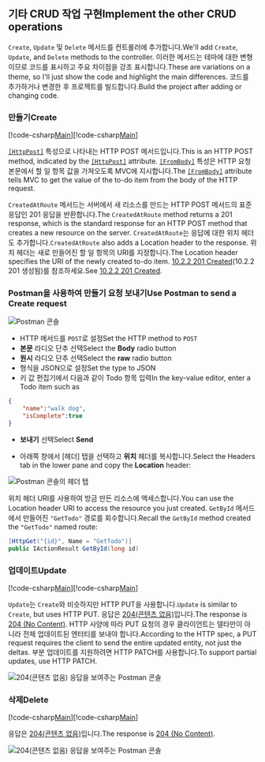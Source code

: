 ## <a name="implement-the-other-crud-operations"></a><span data-ttu-id="25117-101">기타 CRUD 작업 구현</span><span class="sxs-lookup"><span data-stu-id="25117-101">Implement the other CRUD operations</span></span>

<span data-ttu-id="25117-102">`Create`, `Update` 및 `Delete` 메서드를 컨트롤러에 추가합니다.</span><span class="sxs-lookup"><span data-stu-id="25117-102">We'll add `Create`, `Update`, and `Delete` methods to the controller.</span></span> <span data-ttu-id="25117-103">이러한 메서드는 테마에 대한 변형이므로 코드를 표시하고 주요 차이점을 강조 표시합니다.</span><span class="sxs-lookup"><span data-stu-id="25117-103">These are variations on a theme, so I'll just show the code and highlight the main differences.</span></span> <span data-ttu-id="25117-104">코드를 추가하거나 변경한 후 프로젝트를 빌드합니다.</span><span class="sxs-lookup"><span data-stu-id="25117-104">Build the project after adding or changing code.</span></span>

### <a name="create"></a><span data-ttu-id="25117-105">만들기</span><span class="sxs-lookup"><span data-stu-id="25117-105">Create</span></span>

<span data-ttu-id="25117-106">[!code-csharp[Main](../../tutorials/first-web-api/sample/TodoApi/Controllers/TodoController.cs?name=snippet_Create)]</span><span class="sxs-lookup"><span data-stu-id="25117-106">[!code-csharp[Main](../../tutorials/first-web-api/sample/TodoApi/Controllers/TodoController.cs?name=snippet_Create)]</span></span>

<span data-ttu-id="25117-107">[`[HttpPost]`](https://docs.microsoft.com/aspnet/core/api) 특성으로 나타내는 HTTP POST 메서드입니다.</span><span class="sxs-lookup"><span data-stu-id="25117-107">This is an HTTP POST method, indicated by the [`[HttpPost]`](https://docs.microsoft.com/aspnet/core/api) attribute.</span></span> <span data-ttu-id="25117-108">[`[FromBody]`](https://docs.microsoft.com/aspnet/core/api) 특성은 HTTP 요청 본문에서 할 일 항목 값을 가져오도록 MVC에 지시합니다.</span><span class="sxs-lookup"><span data-stu-id="25117-108">The [`[FromBody]`](https://docs.microsoft.com/aspnet/core/api) attribute tells MVC to get the value of the to-do item from the body of the HTTP request.</span></span>

<span data-ttu-id="25117-109">`CreatedAtRoute` 메서드는 서버에서 새 리소스를 만드는 HTTP POST 메서드의 표준 응답인 201 응답을 반환합니다.</span><span class="sxs-lookup"><span data-stu-id="25117-109">The `CreatedAtRoute` method returns a 201 response, which is the standard response for an HTTP POST method that creates a new resource on the server.</span></span> <span data-ttu-id="25117-110">`CreatedAtRoute`는 응답에 대한 위치 헤더도 추가합니다.</span><span class="sxs-lookup"><span data-stu-id="25117-110">`CreatedAtRoute` also adds a Location header to the response.</span></span> <span data-ttu-id="25117-111">위치 헤더는 새로 만들어진 할 일 항목의 URI를 지정합니다.</span><span class="sxs-lookup"><span data-stu-id="25117-111">The Location header specifies the URI of the newly created to-do item.</span></span> <span data-ttu-id="25117-112">[10.2.2 201 Created](http://www.w3.org/Protocols/rfc2616/rfc2616-sec10.html)(10.2.2 201 생성됨)를 참조하세요.</span><span class="sxs-lookup"><span data-stu-id="25117-112">See [10.2.2 201 Created](http://www.w3.org/Protocols/rfc2616/rfc2616-sec10.html).</span></span>

### <a name="use-postman-to-send-a-create-request"></a><span data-ttu-id="25117-113">Postman을 사용하여 만들기 요청 보내기</span><span class="sxs-lookup"><span data-stu-id="25117-113">Use Postman to send a Create request</span></span>

![Postman 콘솔](../../tutorials/first-web-api/_static/pmc.png)

* <span data-ttu-id="25117-115">HTTP 메서드를 `POST`로 설정</span><span class="sxs-lookup"><span data-stu-id="25117-115">Set the HTTP method to `POST`</span></span>
* <span data-ttu-id="25117-116">**본문** 라디오 단추 선택</span><span class="sxs-lookup"><span data-stu-id="25117-116">Select the **Body** radio button</span></span>
* <span data-ttu-id="25117-117">**원시** 라디오 단추 선택</span><span class="sxs-lookup"><span data-stu-id="25117-117">Select the **raw** radio button</span></span>
* <span data-ttu-id="25117-118">형식을 JSON으로 설정</span><span class="sxs-lookup"><span data-stu-id="25117-118">Set the type to JSON</span></span>
* <span data-ttu-id="25117-119">키 값 편집기에서 다음과 같이 Todo 항목 입력</span><span class="sxs-lookup"><span data-stu-id="25117-119">In the key-value editor, enter a Todo item such as</span></span> 

```json
{
    "name":"walk dog",
    "isComplete":true
}
```

* <span data-ttu-id="25117-120">**보내기** 선택</span><span class="sxs-lookup"><span data-stu-id="25117-120">Select **Send**</span></span>

* <span data-ttu-id="25117-121">아래쪽 창에서 [헤더] 탭을 선택하고 **위치** 헤더를 복사합니다.</span><span class="sxs-lookup"><span data-stu-id="25117-121">Select the Headers tab in the lower pane and copy the **Location** header:</span></span>

![Postman 콘솔의 헤더 탭](../../tutorials/first-web-api/_static/pmget.png)

<span data-ttu-id="25117-123">위치 헤더 URI를 사용하여 방금 만든 리소스에 액세스합니다.</span><span class="sxs-lookup"><span data-stu-id="25117-123">You can use the Location header URI to access the resource you just created.</span></span> <span data-ttu-id="25117-124">`GetById` 메서드에서 만들어진 `"GetTodo"` 경로를 회수합니다.</span><span class="sxs-lookup"><span data-stu-id="25117-124">Recall the `GetById` method created the `"GetTodo"` named route:</span></span>

```csharp
[HttpGet("{id}", Name = "GetTodo")]
public IActionResult GetById(long id)
```

### <a name="update"></a><span data-ttu-id="25117-125">업데이트</span><span class="sxs-lookup"><span data-stu-id="25117-125">Update</span></span>

<span data-ttu-id="25117-126">[!code-csharp[Main](../../tutorials/first-web-api/sample/TodoApi/Controllers/TodoController.cs?name=snippet_Update)]</span><span class="sxs-lookup"><span data-stu-id="25117-126">[!code-csharp[Main](../../tutorials/first-web-api/sample/TodoApi/Controllers/TodoController.cs?name=snippet_Update)]</span></span>

<span data-ttu-id="25117-127">`Update`는 `Create`와 비슷하지만 HTTP PUT을 사용합니다.</span><span class="sxs-lookup"><span data-stu-id="25117-127">`Update` is similar to `Create`, but uses HTTP PUT.</span></span> <span data-ttu-id="25117-128">응답은 [204(콘텐츠 없음)](http://www.w3.org/Protocols/rfc2616/rfc2616-sec9.html)입니다.</span><span class="sxs-lookup"><span data-stu-id="25117-128">The response is [204 (No Content)](http://www.w3.org/Protocols/rfc2616/rfc2616-sec9.html).</span></span> <span data-ttu-id="25117-129">HTTP 사양에 따라 PUT 요청의 경우 클라이언트는 델타만이 아니라 전체 업데이트된 엔터티를 보내야 합니다.</span><span class="sxs-lookup"><span data-stu-id="25117-129">According to the HTTP spec, a PUT request requires the client to send the entire updated entity, not just the deltas.</span></span> <span data-ttu-id="25117-130">부분 업데이트를 지원하려면 HTTP PATCH를 사용합니다.</span><span class="sxs-lookup"><span data-stu-id="25117-130">To support partial updates, use HTTP PATCH.</span></span>

![204(콘텐츠 없음) 응답을 보여주는 Postman 콘솔](../../tutorials/first-web-api/_static/pmcput.png)

### <a name="delete"></a><span data-ttu-id="25117-132">삭제</span><span class="sxs-lookup"><span data-stu-id="25117-132">Delete</span></span>

<span data-ttu-id="25117-133">[!code-csharp[Main](../../tutorials/first-web-api/sample/TodoApi/Controllers/TodoController.cs?name=snippet_Delete)]</span><span class="sxs-lookup"><span data-stu-id="25117-133">[!code-csharp[Main](../../tutorials/first-web-api/sample/TodoApi/Controllers/TodoController.cs?name=snippet_Delete)]</span></span>

<span data-ttu-id="25117-134">응답은 [204(콘텐츠 없음)](http://www.w3.org/Protocols/rfc2616/rfc2616-sec9.html)입니다.</span><span class="sxs-lookup"><span data-stu-id="25117-134">The response is [204 (No Content)](http://www.w3.org/Protocols/rfc2616/rfc2616-sec9.html).</span></span>

![204(콘텐츠 없음) 응답을 보여주는 Postman 콘솔](../../tutorials/first-web-api/_static/pmd.png)
